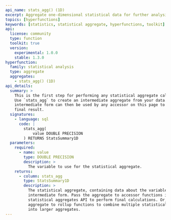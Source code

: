 ```yaml
---
api_name: stats_agg() (1D)
excerpt: Aggregate one-dimensional statistical data for further analysis
topics: [hyperfunctions]
keywords: [statistics, statistical aggregate, hyperfunctions, toolkit]
api:
  license: community
  type: function
  toolkit: true
  version:
    experimental: 1.0.0
    stable: 1.3.0
hyperfunction:
  family: statistical analysis
  type: aggregate
  aggregates:
    - stats_agg() (1D)
api_details:
  summary: >
    This is the first step for performing any statistical aggregate calculations.
    Use `stats_agg` to create an intermediate aggregate from your data. This
    intermediate form can then be used by any accessor on this page to compute a
    final result.
  signatures:
    - language: sql
      code: |
        stats_agg(
            value DOUBLE PRECISION
        ) RETURNS StatsSummary1D
  parameters:
    required:
      - name: value
        type: DOUBLE PRECISION
        description: >
          The variable to use for the statistical aggregate.
    returns:
      - column: stats_agg
        type: StatsSummary1D
        description: >
          The statistical aggregate, containing data about the variables in an
          intermediate form. Pass the aggregate to accessor functions in the
          statistical aggregates API to perform final calculations. Or, pass the
          aggregate to rollup functions to combine multiple statistical aggregates
          into larger aggregates.
---
```


